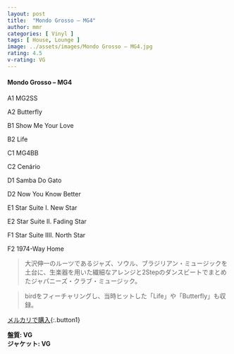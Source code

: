 ```yaml
---
layout: post
title:  "Mondo Grosso – MG4"
author: mmr
categories: [ Vinyl ]
tags: [ House, Lounge ]
image: ../assets/images/Mondo Grosso – MG4.jpg
rating: 4.5
v-rating: VG
---
```


#### Mondo Grosso – MG4


A1  MG2SS


A2  Butterfly


B1  Show Me Your Love


B2  Life


C1  MG4BB


C2  Cenário


D1  Samba Do Gato


D2  Now You Know Better


E1  Star Suite I. New Star


E2  Star Suite II. Fading Star


F1  Star Suite IIII. North Star


F2  1974-Way Home


> 大沢伸一のルーツであるジャズ、ソウル、ブラジリアン・ミュージックを土台に、生楽器を用いた繊細なアレンジと2Stepのダンスビートでまとめたジャパニーズ・クラブ・ミュージック。

> birdをフィーチャリングし、当時ヒットした「Life」や「Butterfly」も収録。


[メルカリで購入](https://jp.mercari.com/item/m82949922453){:.button1}


<div class="mt-4 mb-4 d-flex align-items-center">
<strong class="mr-1">盤質: VG</strong>
</div>
<div class="mt-4 mb-4 d-flex align-items-center">
<strong class="mr-1">ジャケット: VG</strong>
</div>